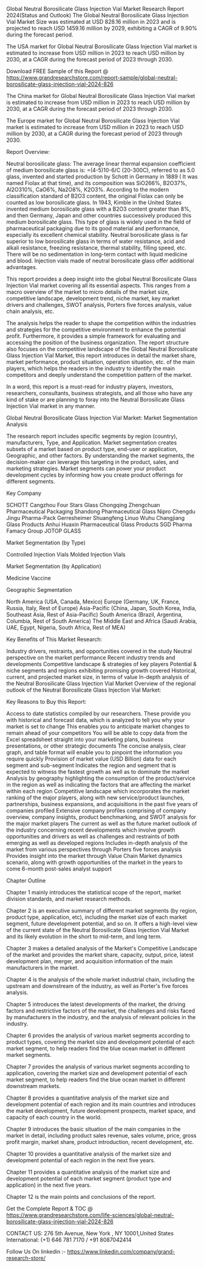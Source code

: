 Global Neutral Borosilicate Glass Injection Vial Market Research Report 2024(Status and Outlook)
The Global Neutral Borosilicate Glass Injection Vial Market Size was estimated at USD 828.16 million in 2023 and is projected to reach USD 1459.16 million by 2029, exhibiting a CAGR of 9.90% during the forecast period.

The USA market for Global Neutral Borosilicate Glass Injection Vial market is estimated to increase from USD million in 2023 to reach USD million by 2030, at a CAGR during the forecast period of 2023 through 2030.

Download FREE Sample of this Report @ https://www.grandresearchstore.com/report-sample/global-neutral-borosilicate-glass-injection-vial-2024-826

The China market for Global Neutral Borosilicate Glass Injection Vial market is estimated to increase from USD million in 2023 to reach USD million by 2030, at a CAGR during the forecast period of 2023 through 2030.

The Europe market for Global Neutral Borosilicate Glass Injection Vial market is estimated to increase from USD million in 2023 to reach USD million by 2030, at a CAGR during the forecast period of 2023 through 2030.

Report Overview:

Neutral borosilicate glass: The average linear thermal expansion coefficient of medium borosilicate glass is: =(4-5)10-6/C (20-300C), referred to as 5.0 glass, invented and started production by Schott in Germany in 1889 ( It was named Fiolax at that time), and its composition was SiO266%, B2O37%, Al2O310%, CaO6%, Na2O8%, K2O3%. According to the modern classification standard of B2O3 content, the original Fiolax can only be counted as low borosilicate glass. In 1943, Kimble in the United States invented medium borosilicate glass with a B2O3 content greater than 8%, and then Germany, Japan and other countries successively produced this medium borosilicate glass. This type of glass is widely used in the field of pharmaceutical packaging due to its good material and performance, especially its excellent chemical stability. Neutral borosilicate glass is far superior to low borosilicate glass in terms of water resistance, acid and alkali resistance, freezing resistance, thermal stability, filling speed, etc. There will be no sedimentation in long-term contact with liquid medicine and blood. Injection vials made of neutral borosilicate glass offer additional advantages.

This report provides a deep insight into the global Neutral Borosilicate Glass Injection Vial market covering all its essential aspects. This ranges from a macro overview of the market to micro details of the market size, competitive landscape, development trend, niche market, key market drivers and challenges, SWOT analysis, Porters five forces analysis, value chain analysis, etc.

The analysis helps the reader to shape the competition within the industries and strategies for the competitive environment to enhance the potential profit. Furthermore, it provides a simple framework for evaluating and accessing the position of the business organization. The report structure also focuses on the competitive landscape of the Global Neutral Borosilicate Glass Injection Vial Market, this report introduces in detail the market share, market performance, product situation, operation situation, etc. of the main players, which helps the readers in the industry to identify the main competitors and deeply understand the competition pattern of the market.

In a word, this report is a must-read for industry players, investors, researchers, consultants, business strategists, and all those who have any kind of stake or are planning to foray into the Neutral Borosilicate Glass Injection Vial market in any manner.

Global Neutral Borosilicate Glass Injection Vial Market: Market Segmentation Analysis

The research report includes specific segments by region (country), manufacturers, Type, and Application. Market segmentation creates subsets of a market based on product type, end-user or application, Geographic, and other factors. By understanding the market segments, the decision-maker can leverage this targeting in the product, sales, and marketing strategies. Market segments can power your product development cycles by informing how you create product offerings for different segments.

Key Company

SCHOTT
Cangzhou Four Stars Glass
Chongqing Zhengchuan Pharmaceutical Packaging
Shandong Pharmaceutical Glass
Nipro
Chengdu Jingu Pharma-Pack
Gerresheimer Shuangfeng
Linuo
Wuhu Changjiang Glass Products
Anhui Huaxin Pharmaceutical Glass Products
SGD Pharma
Famacy Group
JOTOP GLASS

Market Segmentation (by Type)

Controlled Injection Vials
Molded Injection Vials

Market Segmentation (by Application)

Medicine
Vaccine

Geographic Segmentation

North America (USA, Canada, Mexico)
Europe (Germany, UK, France, Russia, Italy, Rest of Europe)
Asia-Pacific (China, Japan, South Korea, India, Southeast Asia, Rest of Asia-Pacific)
South America (Brazil, Argentina, Columbia, Rest of South America)
The Middle East and Africa (Saudi Arabia, UAE, Egypt, Nigeria, South Africa, Rest of MEA)

Key Benefits of This Market Research:

Industry drivers, restraints, and opportunities covered in the study
Neutral perspective on the market performance
Recent industry trends and developments
Competitive landscape & strategies of key players
Potential & niche segments and regions exhibiting promising growth covered
Historical, current, and projected market size, in terms of value
In-depth analysis of the Neutral Borosilicate Glass Injection Vial Market
Overview of the regional outlook of the Neutral Borosilicate Glass Injection Vial Market:

Key Reasons to Buy this Report:

Access to date statistics compiled by our researchers. These provide you with historical and forecast data, which is analyzed to tell you why your market is set to change
This enables you to anticipate market changes to remain ahead of your competitors
You will be able to copy data from the Excel spreadsheet straight into your marketing plans, business presentations, or other strategic documents
The concise analysis, clear graph, and table format will enable you to pinpoint the information you require quickly
Provision of market value (USD Billion) data for each segment and sub-segment
Indicates the region and segment that is expected to witness the fastest growth as well as to dominate the market
Analysis by geography highlighting the consumption of the product/service in the region as well as indicating the factors that are affecting the market within each region
Competitive landscape which incorporates the market ranking of the major players, along with new service/product launches, partnerships, business expansions, and acquisitions in the past five years of companies profiled
Extensive company profiles comprising of company overview, company insights, product benchmarking, and SWOT analysis for the major market players
The current as well as the future market outlook of the industry concerning recent developments which involve growth opportunities and drivers as well as challenges and restraints of both emerging as well as developed regions
Includes in-depth analysis of the market from various perspectives through Porters five forces analysis
Provides insight into the market through Value Chain
Market dynamics scenario, along with growth opportunities of the market in the years to come
6-month post-sales analyst support

Chapter Outline

Chapter 1 mainly introduces the statistical scope of the report, market division standards, and market research methods.

Chapter 2 is an executive summary of different market segments (by region, product type, application, etc), including the market size of each market segment, future development potential, and so on. It offers a high-level view of the current state of the Neutral Borosilicate Glass Injection Vial Market and its likely evolution in the short to mid-term, and long term.

Chapter 3 makes a detailed analysis of the Market's Competitive Landscape of the market and provides the market share, capacity, output, price, latest development plan, merger, and acquisition information of the main manufacturers in the market.

Chapter 4 is the analysis of the whole market industrial chain, including the upstream and downstream of the industry, as well as Porter's five forces analysis.

Chapter 5 introduces the latest developments of the market, the driving factors and restrictive factors of the market, the challenges and risks faced by manufacturers in the industry, and the analysis of relevant policies in the industry.

Chapter 6 provides the analysis of various market segments according to product types, covering the market size and development potential of each market segment, to help readers find the blue ocean market in different market segments.

Chapter 7 provides the analysis of various market segments according to application, covering the market size and development potential of each market segment, to help readers find the blue ocean market in different downstream markets.

Chapter 8 provides a quantitative analysis of the market size and development potential of each region and its main countries and introduces the market development, future development prospects, market space, and capacity of each country in the world.

Chapter 9 introduces the basic situation of the main companies in the market in detail, including product sales revenue, sales volume, price, gross profit margin, market share, product introduction, recent development, etc.

Chapter 10 provides a quantitative analysis of the market size and development potential of each region in the next five years.

Chapter 11 provides a quantitative analysis of the market size and development potential of each market segment (product type and application) in the next five years.

Chapter 12 is the main points and conclusions of the report.

Get the Complete Report & TOC @ https://www.grandresearchstore.com/life-sciences/global-neutral-borosilicate-glass-injection-vial-2024-826

CONTACT US:
276 5th Avenue, New York , NY 10001,United States
International: (+1) 646 781 7170 / +91 8087042414

Follow Us On linkedin :- https://www.linkedin.com/company/grand-research-store/
